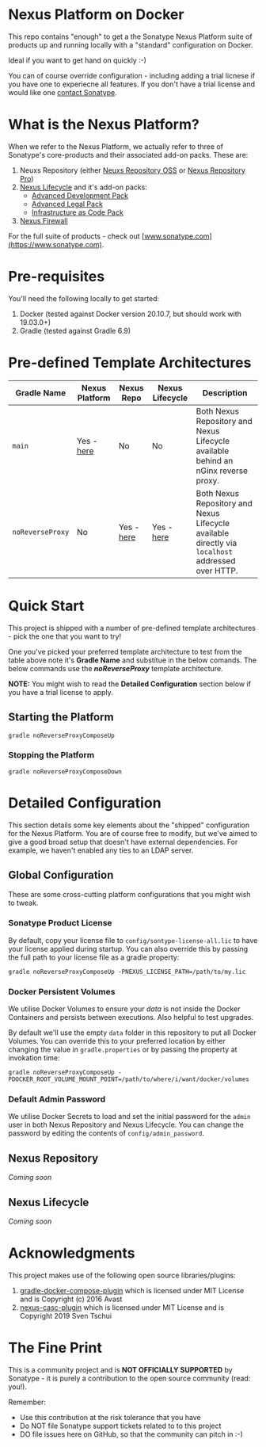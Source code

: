 # Nexus Platform on Docker

This repo contains "enough" to get a the Sonatype Nexus Platform suite of products up and running locally with a "standard" configuration on Docker.

Ideal if you want to get hand on quickly :-)

You can of course override configuration - including adding a trial licnese if you have one to experiecne all features. If you don't have a trial license and would like one [contact Sonatype](https://www.sonatype.com).

# What is the Nexus Platform?

When we refer to the Nexus Platform, we actually refer to three of Sonatype's core-products and their associated add-on packs. These are:

1. Neuxs Repository (either [Neuxs Repository OSS](https://www.sonatype.com/products/repository-oss) or [Nexus Repository Pro](https://www.sonatype.com/products/repository-pro?))
2. [Nexus Lifecycle](https://www.sonatype.com/products/open-source-security-dependency-management) and it's add-on packs:
    - [Advanced Development Pack](https://www.sonatype.com/product/advanced-development-pack)
    - [Advanced Legal Pack](https://www.sonatype.com/products/advanced-legal-pack)
    - [Infrastructure as Code Pack](https://www.sonatype.com/product/infrastructure-as-code)
3. [Nexus Firewall](https://www.sonatype.com/products/firewall)

For the full suite of products - check out [www.sonatype.com](https://www.sonatype.com).

# Pre-requisites

You'll need the following locally to get started:

1. Docker (tested against Docker version 20.10.7, but should work with 19.03.0+)
2. Gradle (tested against Gradle 6.9)

# Pre-defined Template Architectures

| Gradle Name      | Nexus Platform                                | Nexus Repo                               | Nexus Lifecycle                        | Description                                                                                       |
| ---------------- | --------------------------------------------- | ---------------------------------------- | -------------------------------------- | ------------------------------------------------------------------------------------------------- |
| `main`           | Yes - [here](http://nexus-platform.localhost) | No                                       | No                                     | Both Nexus Repository and Nexus Lifecycle available behind an nGinx reverse proxy.                |
| `noReverseProxy` | No                                            | Yes - [here](http://repo.localhost:8081) | Yes - [here](http://iq.localhost:8070) | Both Nexus Repository and Nexus Lifecycle available directly via `localhost` addressed over HTTP. |


# Quick Start

This project is shipped with a number of pre-defined template architectures - pick the one that you want to try!

One you've picked your preferred template architecture to test from the table above note it's **Gradle Name** and substitue in the below comands. The below commands use the ***noReverseProxy*** template architecture.

**NOTE:** You might wish to read the **Detailed Configuration** section below if you have a trial license to apply.

## Starting the Platform

```
gradle noReverseProxyComposeUp
```

### Stopping the Platform

```
gradle noReverseProxyComposeDown
```

# Detailed Configuration

This section details some key elements about the "shipped" configuration for the Nexus Platform. You are of course free to modify, but we've aimed to give a good broad setup that doesn't have external dependencies. For example, we haven't enabled any ties to an LDAP server.

## Global Configuration

These are some cross-cutting platform configurations that you might wish to tweak.

### Sonatype Product License

By default, copy your license file to `config/sontype-license-all.lic` to have your license applied during startup. You can also override this by passing the full path to your license file as a gradle property:

```
gradle noReverseProxyComposeUp -PNEXUS_LICENSE_PATH=/path/to/my.lic
```

### Docker Persistent Volumes

We utilise Docker Volumes to ensure your *data* is not inside the Docker Containers and persists between executions. Also helpful to test upgrades.

By default we'll use the empty `data` folder in this repository to put all Docker Volumes. You can override this to your preferred location by either changing the value in `gradle.properties` or by passing the property at invokation time:

```
gradle noReverseProxyComposeUp -PDOCKER_ROOT_VOLUME_MOUNT_POINT=/path/to/where/i/want/docker/volumes
```

### Default Admin Password

We utilise Docker Secrets to load and set the initial password for the `admin` user in both Nexus Repository and Nexus Lifecycle. You can change the password by editing the contents of `config/admin_password`.

## Nexus Repository

*Coming soon*

## Nexus Lifecycle

*Coming soon*


# Acknowledgments

This project makes use of the following open source libraries/plugins:
1. [gradle-docker-compose-plugin](https://github.com/avast/gradle-docker-compose-plugin) which is licensed under MIT License and is Copyright (c) 2016 Avast
2. [nexus-casc-plugin](https://github.com/asharapov/nexus-casc-plugin) which is licensed under MIT License and is Copyright 2019 Sven Tschui

# The Fine Print

This is a community project and is **NOT OFFICIALLY SUPPORTED** by Sonatype - it is purely a contribution to the open source community (read: you!).

Remember:
- Use this contribution at the risk tolerance that you have
- Do NOT file Sonatype support tickets related to to this project
- DO file issues here on GitHub, so that the community can pitch in :-)